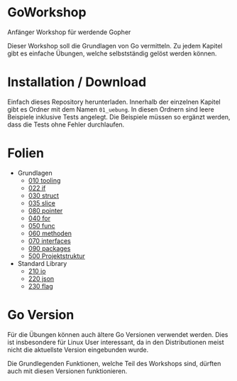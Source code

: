 # GoWorkshop
Anfänger Workshop für werdende Gopher

Dieser Workshop soll die Grundlagen von Go vermitteln. Zu jedem Kapitel gibt es einfache Übungen, welche selbstständig gelöst werden können. 

# Installation / Download

Einfach dieses Repository herunterladen. Innerhalb der einzelnen Kapitel gibt es Ordner mit dem Namen `01_uebung`. In diesen Ordnern sind leere Beispiele inklusive Tests angelegt. Die Beispiele müssen so ergänzt werden, dass die Tests ohne Fehler durchlaufen.

# Folien

* Grundlagen
    * [010 tooling](http://talks.godoc.org/github.com/as27/GoWorkshop/01_Grundlagen/010_GoTooling/tooling.slide)
    * [022 if](http://talks.godoc.org/github.com/as27/GoWorkshop/01_Grundlagen/022_if/if.slide)
    * [030 struct](http://talks.godoc.org/github.com/as27/GoWorkshop/01_Grundlagen/030_struct/struct.slide)
    * [035 slice](http://talks.godoc.org/github.com/as27/GoWorkshop/01_Grundlagen/035_slice/slice.slide)
    * [080 pointer](http://talks.godoc.org/github.com/as27/GoWorkshop/01_Grundlagen/080_pointer/pointer.slide)
    * [040 for](http://talks.godoc.org/github.com/as27/GoWorkshop/01_Grundlagen/040_for/for.slide)
    * [050 func](http://talks.godoc.org/github.com/as27/GoWorkshop/01_Grundlagen/050_func/func.slide)
    * [060 methoden](http://talks.godoc.org/github.com/as27/GoWorkshop/01_Grundlagen/060_methoden/methoden.slide)
    * [070 interfaces](http://talks.godoc.org/github.com/as27/GoWorkshop/01_Grundlagen/070_interfaces/interfaces.slide)
    * [090 packages](http://talks.godoc.org/github.com/as27/GoWorkshop/01_Grundlagen/090_packages/packages.slide)
    * [500 Projektstruktur](http://talks.godoc.org/github.com/as27/GoWorkshop/01_Grundlagen/500_projektstruktur/projektstruktur.slide)
* Standard Library
    * [210 io](http://talks.godoc.org/github.com/as27/GoWorkshop/02_Standardlib/210_io/io.slide)    
    * [220 json](http://talks.godoc.org/github.com/as27/GoWorkshop/02_Standardlib/220_json/json.slide)    
    * [230 flag](http://talks.godoc.org/github.com/as27/GoWorkshop/02_Standardlib/230_flag/flag.slide)
    

# Go Version

Für die Übungen können auch ältere Go Versionen verwendet werden. Dies ist insbesondere für Linux User interessant, da in den Distributionen meist nicht die aktuellste Version eingebunden wurde.

Die Grundlegenden Funktionen, welche Teil des Workshops sind, dürften auch mit diesen Versionen funktionieren.